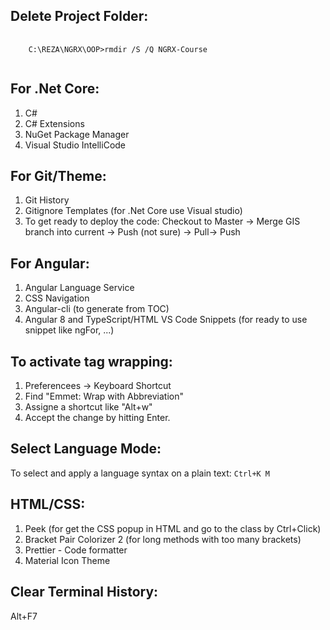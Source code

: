 ## Delete Project Folder:
<pre>
  <code>
    C:\REZA\NGRX\OOP>rmdir /S /Q NGRX-Course
  </code>
</pre>
## For .Net Core:
  1. C#
  2. C# Extensions
  3. NuGet Package Manager
  4. Visual Studio IntelliCode
  
## For Git/Theme:
  1. Git History
  2. Gitignore Templates (for .Net Core use Visual studio)
  3. To get ready to deploy the code: Checkout to Master -> Merge GIS branch into current -> Push (not sure) -> Pull-> Push 
  
## For Angular:
  1. Angular Language Service
  2. CSS Navigation
  3. Angular-cli (to generate from TOC)
  4. Angular 8 and TypeScript/HTML VS Code Snippets (for ready to use snippet like ngFor, ...)

## To activate tag wrapping:
  1. Preferencees -> Keyboard Shortcut
  2. Find "Emmet: Wrap with Abbreviation"
  3. Assigne a shortcut like "Alt+w"
  4. Accept the change by hitting Enter.

##  Select Language Mode:
To select and apply a language syntax on a plain text:
`Ctrl+K M`

## HTML/CSS:
  1. Peek (for get the CSS popup in HTML and go to the class by Ctrl+Click)
  2. Bracket Pair Colorizer 2 (for long methods with too many brackets)
  3. Prettier - Code formatter
  4. Material Icon Theme

## Clear Terminal History:
Alt+F7
